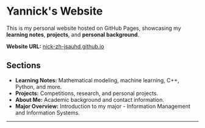 # Yannick's Website

This is my personal website hosted on GitHub Pages, showcasing my **learning notes**, **projects**, and **personal background**.

**Website URL:** [nick-zh-jsauhd.github.io](https://nick-zh-jsauhd.github.io/)

## Sections
- **Learning Notes:** Mathematical modeling, machine learning, C++, Python, and more.
- **Projects:** Competitions, research, and personal projects.
- **About Me:** Academic background and contact information.
- **Major Overview:** Introduction to my major - Information Management and Information Systems.

---
